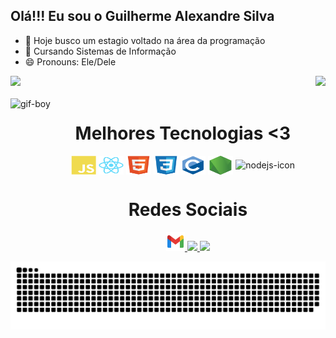 ## Olá!!! Eu sou o Guilherme Alexandre Silva

- 🔭 Hoje busco um estagio voltado na área da programação
- 🌱 Cursando Sistemas de Informação
- 😄 Pronouns: Ele/Dele

<div>
  
  <img  height="180em" src="https://github-readme-stats.vercel.app/api?username=gguiallex&show_icons=true&theme=holi&include_all_commits=true&count_private=true"/>
  <img align="right" height="180em" src="https://github-readme-stats.vercel.app/api/top-langs/?username=gguiallex&layout=compact&langs_count=16&theme=holi"/>
  
</div>

<div  align="center"> 
  <div style="display: inline_block"><br>
    <img align="left" height="250" alt="gif-boy" src="gif-boy">
    <h1 align="center">Melhores Tecnologias <3</h1>
    <img align="center" height="30" width="40" alt="js-icon"  src="https://raw.githubusercontent.com/devicons/devicon/master/icons/javascript/javascript-plain.svg">
    <img align="center" height="30" width="40" alt="react-icon" src="https://raw.githubusercontent.com/devicons/devicon/master/icons/react/react-original.svg">
    <img align="center" height="30" width="40" alt="html-icon" src="https://raw.githubusercontent.com/devicons/devicon/master/icons/html5/html5-original.svg">
    <img align="center" height="30" width="40" alt="css-icon" src="https://raw.githubusercontent.com/devicons/devicon/master/icons/css3/css3-original.svg">
    <img align="center" height="30" width="40" alt="c-icon" src="https://raw.githubusercontent.com/devicons/devicon/master/icons/c/c-original.svg">
    <img align="center" height="30" width="40" alt="nodejs-icon" src="https://raw.githubusercontent.com/devicons/devicon/master/icons/nodejs/nodejs-original.svg">
    <img align="center" height="30" width="40" alt="nodejs-icon" src="https://raw.githubusercontent.com/jmnote/z-icons/master/svg/cpp.svg">
   </div>
    
  
  <h1 align="center">Redes Sociais</h1>
    <a href = "mailto: alexandregui013@gmail.com">
      <img width="30" src="gmail.svg">
    </a>
    <a href = "www.linkedin.com/in/guialexsilvaa">
      <img width="25" src="linkedin.svg">
    </a>
    <a href = "https://www.instagram.com/gguiallex/">
      <img width="25" src="instagram.png">
    </a>
</div>

![Snake animation](https://github.com/gguiallex/gguiallex/blob/output/github-contribution-grid-snake.svg)

